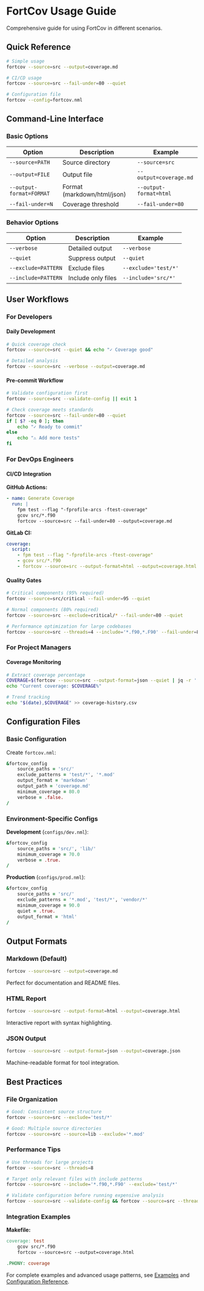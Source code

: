 # FortCov Usage Guide

Comprehensive guide for using FortCov in different scenarios.

## Quick Reference

```bash
# Simple usage
fortcov --source=src --output=coverage.md

# CI/CD usage  
fortcov --source=src --fail-under=80 --quiet

# Configuration file
fortcov --config=fortcov.nml
```

## Command-Line Interface

### Basic Options

| Option | Description | Example |
|--------|-------------|---------|
| `--source=PATH` | Source directory | `--source=src` |
| `--output=FILE` | Output file | `--output=coverage.md` |
| `--output-format=FORMAT` | Format (markdown/html/json) | `--output-format=html` |
| `--fail-under=N` | Coverage threshold | `--fail-under=80` |

### Behavior Options

| Option | Description | Example |
|--------|-------------|---------|
| `--verbose` | Detailed output | `--verbose` |
| `--quiet` | Suppress output | `--quiet` |
| `--exclude=PATTERN` | Exclude files | `--exclude='test/*'` |
| `--include=PATTERN` | Include only files | `--include='src/*'` |

## User Workflows

### For Developers

#### Daily Development

```bash
# Quick coverage check
fortcov --source=src --quiet && echo "✓ Coverage good"

# Detailed analysis
fortcov --source=src --verbose --output=coverage.md
```

#### Pre-commit Workflow

```bash
# Validate configuration first
fortcov --source=src --validate-config || exit 1

# Check coverage meets standards
fortcov --source=src --fail-under=80 --quiet
if [ $? -eq 0 ]; then
    echo "✓ Ready to commit"
else
    echo "⚠ Add more tests"
fi
```

### For DevOps Engineers

#### CI/CD Integration

**GitHub Actions:**
```yaml
- name: Generate Coverage
  run: |
    fpm test --flag "-fprofile-arcs -ftest-coverage"
    gcov src/*.f90
    fortcov --source=src --fail-under=80 --output=coverage.md
```

**GitLab CI:**
```yaml
coverage:
  script:
    - fpm test --flag "-fprofile-arcs -ftest-coverage"
    - gcov src/*.f90
    - fortcov --source=src --output-format=html --output=coverage.html
```

#### Quality Gates

```bash
# Critical components (95% required)
fortcov --source=src/critical --fail-under=95 --quiet

# Normal components (80% required)  
fortcov --source=src --exclude=critical/* --fail-under=80 --quiet

# Performance optimization for large codebases
fortcov --source=src --threads=4 --include='*.f90,*.F90' --fail-under=80
```

### For Project Managers

#### Coverage Monitoring

```bash
# Extract coverage percentage
COVERAGE=$(fortcov --source=src --output-format=json --quiet | jq -r '.summary.line_coverage')
echo "Current coverage: $COVERAGE%"

# Trend tracking
echo "$(date),$COVERAGE" >> coverage-history.csv
```

## Configuration Files

### Basic Configuration

Create `fortcov.nml`:

```fortran
&fortcov_config
    source_paths = 'src/'
    exclude_patterns = 'test/*', '*.mod'
    output_format = 'markdown'
    output_path = 'coverage.md'
    minimum_coverage = 80.0
    verbose = .false.
/
```

### Environment-Specific Configs

**Development** (`configs/dev.nml`):
```fortran
&fortcov_config
    source_paths = 'src/', 'lib/'
    minimum_coverage = 70.0
    verbose = .true.
/
```

**Production** (`configs/prod.nml`):
```fortran
&fortcov_config
    source_paths = 'src/'
    exclude_patterns = '*.mod', 'test/*', 'vendor/*'
    minimum_coverage = 90.0
    quiet = .true.
    output_format = 'html'
/
```

## Output Formats

### Markdown (Default)
```bash
fortcov --source=src --output=coverage.md
```
Perfect for documentation and README files.

### HTML Report
```bash
fortcov --source=src --output-format=html --output=coverage.html
```
Interactive report with syntax highlighting.

### JSON Output
```bash
fortcov --source=src --output-format=json --output=coverage.json
```
Machine-readable format for tool integration.

## Best Practices

### File Organization
```bash
# Good: Consistent source structure
fortcov --source=src --exclude='test/*'

# Good: Multiple source directories
fortcov --source=src --source=lib --exclude='*.mod'
```

### Performance Tips
```bash
# Use threads for large projects
fortcov --source=src --threads=8

# Target only relevant files with include patterns
fortcov --source=src --include='*.f90,*.F90' --exclude='test/*'

# Validate configuration before running expensive analysis
fortcov --source=src --validate-config && fortcov --source=src --threads=4
```

### Integration Examples

**Makefile:**
```makefile
coverage: test
	gcov src/*.f90
	fortcov --source=src --output=coverage.html

.PHONY: coverage
```

For complete examples and advanced usage patterns, see [Examples](examples.md) and [Configuration Reference](configuration.md).